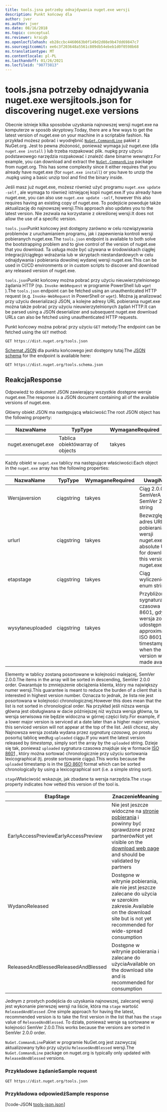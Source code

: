 ```yaml
---
title: tools.jsna potrzeby odnajdywania nuget.exe wersji
description: Punkt końcowy dla
author: jver
ms.author: jver
ms.date: 08/16/2018
ms.topic: conceptual
ms.reviewer: kraigb
ms.openlocfilehash: eb28ccbc4460663b0f149d2d08e9b47dd69847c7
ms.sourcegitcommit: ee6c3f203648a5561c809db54ebeb1d0f0598b68
ms.translationtype: MT
ms.contentlocale: pl-PL
ms.lasthandoff: 01/26/2021
ms.locfileid: "98773813"
---
```

# <a name="toolsjson-for-discovering-nugetexe-versions"></a><span data-ttu-id="fd78d-103">tools.jsna potrzeby odnajdywania nuget.exe wersji</span><span class="sxs-lookup"><span data-stu-id="fd78d-103">tools.json for discovering nuget.exe versions</span></span>

<span data-ttu-id="fd78d-104">Obecnie istnieje kilka sposobów uzyskania najnowszej wersji nuget.exe na komputerze w sposób skryptowy.</span><span class="sxs-lookup"><span data-stu-id="fd78d-104">Today, there are a few ways to get the latest version of nuget.exe on your machine in a scriptable fashion.</span></span> <span data-ttu-id="fd78d-105">Na przykład możesz pobrać i wyodrębnić [`NuGet.CommandLine`](https://www.nuget.org/packages/NuGet.CommandLine/) pakiet z NuGet.org. Jest to pewna złożoność, ponieważ wymaga już nuget.exe (dla `nuget.exe install` ) lub trzeba rozpakować plik. nupkg przy użyciu podstawowego narzędzia rozpakować i znaleźć dane binarne wewnątrz.</span><span class="sxs-lookup"><span data-stu-id="fd78d-105">For example, you can download and extract the [`NuGet.CommandLine`](https://www.nuget.org/packages/NuGet.CommandLine/) package from nuget.org. This has some complexity since it either requires that you already have nuget.exe (for `nuget.exe install`) or you have to unzip the .nupkg using a basic unzip tool and find the binary inside.</span></span>

<span data-ttu-id="fd78d-106">Jeśli masz już nuget.exe, możesz również użyć programu `nuget.exe update -self` , ale wymaga to również istniejącej kopii nuget.exe.</span><span class="sxs-lookup"><span data-stu-id="fd78d-106">If you already have nuget.exe, you can also use `nuget.exe update -self`, however this also requires having an existing copy of nuget.exe.</span></span> <span data-ttu-id="fd78d-107">To podejście powoduje także aktualizację do najnowszej wersji.</span><span class="sxs-lookup"><span data-stu-id="fd78d-107">This approach also updates you to the latest version.</span></span> <span data-ttu-id="fd78d-108">Nie zezwala na korzystanie z określonej wersji.</span><span class="sxs-lookup"><span data-stu-id="fd78d-108">It does not allow the use of a specific version.</span></span>

<span data-ttu-id="fd78d-109">`tools.json`Punkt końcowy jest dostępny zarówno w celu rozwiązywania problemów z uruchamianiem programu, jak i zapewnienia kontroli wersji pobieranych nuget.exe.</span><span class="sxs-lookup"><span data-stu-id="fd78d-109">The `tools.json` endpoint is available to both solve the bootstrapping problem and to give control of the version of nuget.exe that you download.</span></span> <span data-ttu-id="fd78d-110">Ta usługa może być używana w środowiskach ciągłej integracji/ciągłego wdrażania lub w skryptach niestandardowych w celu odnajdywania i pobierania dowolnej wydanej wersji nuget.exe.</span><span class="sxs-lookup"><span data-stu-id="fd78d-110">This can be used in CI/CD environments or in custom scripts to discover and download any released version of nuget.exe.</span></span>

<span data-ttu-id="fd78d-111">`tools.json`Punkt końcowy można pobrać przy użyciu nieuwierzytelnionego żądania HTTP (np. `Invoke-WebRequest` w programie PowerShell lub `wget` ).</span><span class="sxs-lookup"><span data-stu-id="fd78d-111">The `tools.json` endpoint can be fetched using an unauthenticated HTTP request (e.g. `Invoke-WebRequest` in PowerShell or `wget`).</span></span> <span data-ttu-id="fd78d-112">Można ją analizować przy użyciu deserializacji JSON, a kolejne adresy URL pobierania nuget.exe można także pobrać przy użyciu nieuwierzytelnionych żądań HTTP.</span><span class="sxs-lookup"><span data-stu-id="fd78d-112">It can be parsed using a JSON deserializer and subsequent nuget.exe download URLs can also be fetched using unauthenticated HTTP requests.</span></span>

<span data-ttu-id="fd78d-113">Punkt końcowy można pobrać przy użyciu `GET` metody:</span><span class="sxs-lookup"><span data-stu-id="fd78d-113">The endpoint can be fetched using the `GET` method:</span></span>

```
GET https://dist.nuget.org/tools.json
```

<span data-ttu-id="fd78d-114">[Schemat JSON](https://json-schema.org/) dla punktu końcowego jest dostępny tutaj:</span><span class="sxs-lookup"><span data-stu-id="fd78d-114">The [JSON schema](https://json-schema.org/) for the endpoint is available here:</span></span>

```
GET https://dist.nuget.org/tools.schema.json
```

## <a name="response"></a><span data-ttu-id="fd78d-115">Reakcja</span><span class="sxs-lookup"><span data-stu-id="fd78d-115">Response</span></span>

<span data-ttu-id="fd78d-116">Odpowiedź to dokument JSON zawierający wszystkie dostępne wersje nuget.exe.</span><span class="sxs-lookup"><span data-stu-id="fd78d-116">The response is a JSON document containing all of the available versions of nuget.exe.</span></span>

<span data-ttu-id="fd78d-117">Główny obiekt JSON ma następującą właściwość:</span><span class="sxs-lookup"><span data-stu-id="fd78d-117">The root JSON object has the following property:</span></span>

<span data-ttu-id="fd78d-118">Nazwa</span><span class="sxs-lookup"><span data-stu-id="fd78d-118">Name</span></span>      | <span data-ttu-id="fd78d-119">Typ</span><span class="sxs-lookup"><span data-stu-id="fd78d-119">Type</span></span>             | <span data-ttu-id="fd78d-120">Wymagane</span><span class="sxs-lookup"><span data-stu-id="fd78d-120">Required</span></span>
--------- | ---------------- | --------
<span data-ttu-id="fd78d-121">nuget.exe</span><span class="sxs-lookup"><span data-stu-id="fd78d-121">nuget.exe</span></span> | <span data-ttu-id="fd78d-122">Tablica obiektów</span><span class="sxs-lookup"><span data-stu-id="fd78d-122">array of objects</span></span> | <span data-ttu-id="fd78d-123">tak</span><span class="sxs-lookup"><span data-stu-id="fd78d-123">yes</span></span>

<span data-ttu-id="fd78d-124">Każdy obiekt w `nuget.exe` tablicy ma następujące właściwości:</span><span class="sxs-lookup"><span data-stu-id="fd78d-124">Each object in the `nuget.exe` array has the following properties:</span></span>

<span data-ttu-id="fd78d-125">Nazwa</span><span class="sxs-lookup"><span data-stu-id="fd78d-125">Name</span></span>     | <span data-ttu-id="fd78d-126">Typ</span><span class="sxs-lookup"><span data-stu-id="fd78d-126">Type</span></span>   | <span data-ttu-id="fd78d-127">Wymagane</span><span class="sxs-lookup"><span data-stu-id="fd78d-127">Required</span></span> | <span data-ttu-id="fd78d-128">Uwagi</span><span class="sxs-lookup"><span data-stu-id="fd78d-128">Notes</span></span>
-------- | ------ | -------- | -----
<span data-ttu-id="fd78d-129">Wersja</span><span class="sxs-lookup"><span data-stu-id="fd78d-129">version</span></span>  | <span data-ttu-id="fd78d-130">ciąg</span><span class="sxs-lookup"><span data-stu-id="fd78d-130">string</span></span> | <span data-ttu-id="fd78d-131">tak</span><span class="sxs-lookup"><span data-stu-id="fd78d-131">yes</span></span>      | <span data-ttu-id="fd78d-132">Ciąg 2.0.0 SemVer</span><span class="sxs-lookup"><span data-stu-id="fd78d-132">A SemVer 2.0.0 string</span></span>
<span data-ttu-id="fd78d-133">url</span><span class="sxs-lookup"><span data-stu-id="fd78d-133">url</span></span>      | <span data-ttu-id="fd78d-134">ciąg</span><span class="sxs-lookup"><span data-stu-id="fd78d-134">string</span></span> | <span data-ttu-id="fd78d-135">tak</span><span class="sxs-lookup"><span data-stu-id="fd78d-135">yes</span></span>      | <span data-ttu-id="fd78d-136">Bezwzględny adres URL pobierania tej wersji nuget.exe</span><span class="sxs-lookup"><span data-stu-id="fd78d-136">An absolute URL for downloading this version of nuget.exe</span></span>
<span data-ttu-id="fd78d-137">etap</span><span class="sxs-lookup"><span data-stu-id="fd78d-137">stage</span></span>    | <span data-ttu-id="fd78d-138">ciąg</span><span class="sxs-lookup"><span data-stu-id="fd78d-138">string</span></span> | <span data-ttu-id="fd78d-139">tak</span><span class="sxs-lookup"><span data-stu-id="fd78d-139">yes</span></span>      | <span data-ttu-id="fd78d-140">Ciąg wyliczeniowy</span><span class="sxs-lookup"><span data-stu-id="fd78d-140">An enum string</span></span>
<span data-ttu-id="fd78d-141">wysyłane</span><span class="sxs-lookup"><span data-stu-id="fd78d-141">uploaded</span></span> | <span data-ttu-id="fd78d-142">ciąg</span><span class="sxs-lookup"><span data-stu-id="fd78d-142">string</span></span> | <span data-ttu-id="fd78d-143">tak</span><span class="sxs-lookup"><span data-stu-id="fd78d-143">yes</span></span>      | <span data-ttu-id="fd78d-144">Przybliżona sygnatura czasowa ISO 8601, gdy wersja została udostępniona</span><span class="sxs-lookup"><span data-stu-id="fd78d-144">An approximate ISO 8601 timestamp of when the version was made available</span></span>

<span data-ttu-id="fd78d-145">Elementy w tablicy zostaną posortowane w kolejności malejącej, SemVer 2.0.0.</span><span class="sxs-lookup"><span data-stu-id="fd78d-145">The items in the array will be sorted in descending, SemVer 2.0.0 order.</span></span> <span data-ttu-id="fd78d-146">Gwarantuje to zmniejszenie obciążenia klienta, który ma największy numer wersji.</span><span class="sxs-lookup"><span data-stu-id="fd78d-146">This guarantee is meant to reduce the burden of a client that is interested in highest version number.</span></span> <span data-ttu-id="fd78d-147">Oznacza to jednak, że lista nie jest posortowana w kolejności chronologicznej.</span><span class="sxs-lookup"><span data-stu-id="fd78d-147">However this does mean that the list is not sorted in chronological order.</span></span> <span data-ttu-id="fd78d-148">Na przykład jeśli niższa wersja główna jest obsługiwana w dacie późniejszej niż wyższa wersja główna, ta wersja serwisowa nie będzie widoczna w górnej części listy.</span><span class="sxs-lookup"><span data-stu-id="fd78d-148">For example, if a lower major version is serviced at a date later than a higher major version, this serviced version will not appear at the top of the list.</span></span> <span data-ttu-id="fd78d-149">Jeśli chcesz, aby Najnowsza wersja została wydana przez *sygnaturę czasową*, po prostu posortuj tablicę według `uploaded` ciągu.</span><span class="sxs-lookup"><span data-stu-id="fd78d-149">If you want the latest version released by *timestamp*, simply sort the array by the `uploaded` string.</span></span> <span data-ttu-id="fd78d-150">Dzieje się tak, ponieważ `uploaded` sygnatura czasowa znajduje się w formacie [ISO 8601](https://www.iso.org/iso-8601-date-and-time-format.html) , który można sortować chronologicznie przy użyciu sortowania lexicographical (tj. proste sortowanie ciągu).</span><span class="sxs-lookup"><span data-stu-id="fd78d-150">This works because the `uploaded` timestamp is in the [ISO 8601](https://www.iso.org/iso-8601-date-and-time-format.html) format which can be sorted chronologically by using a lexicographical sort (i.e. a simple string sort).</span></span>

<span data-ttu-id="fd78d-151">`stage`Właściwość wskazuje, jak zbadane ta wersja narzędzia.</span><span class="sxs-lookup"><span data-stu-id="fd78d-151">The `stage` property indicates how vetted this version of the tool is.</span></span> 

<span data-ttu-id="fd78d-152">Etap</span><span class="sxs-lookup"><span data-stu-id="fd78d-152">Stage</span></span>              | <span data-ttu-id="fd78d-153">Znaczenie</span><span class="sxs-lookup"><span data-stu-id="fd78d-153">Meaning</span></span>
------------------ | ------
<span data-ttu-id="fd78d-154">EarlyAccessPreview</span><span class="sxs-lookup"><span data-stu-id="fd78d-154">EarlyAccessPreview</span></span> | <span data-ttu-id="fd78d-155">Nie jest jeszcze widoczne na [stronie pobierania](https://www.nuget.org/downloads) i powinny być sprawdzone przez partnerów</span><span class="sxs-lookup"><span data-stu-id="fd78d-155">Not yet visible on the [download web page](https://www.nuget.org/downloads) and should be validated by partners</span></span>
<span data-ttu-id="fd78d-156">Wydano</span><span class="sxs-lookup"><span data-stu-id="fd78d-156">Released</span></span>           | <span data-ttu-id="fd78d-157">Dostępne w witrynie pobierania, ale nie jest jeszcze zalecane do użycia w szerokim zakresie.</span><span class="sxs-lookup"><span data-stu-id="fd78d-157">Available on the download site but is not yet recommended for wide-spread consumption</span></span>
<span data-ttu-id="fd78d-158">ReleasedAndBlessed</span><span class="sxs-lookup"><span data-stu-id="fd78d-158">ReleasedAndBlessed</span></span> | <span data-ttu-id="fd78d-159">Dostępne w witrynie pobierania i zalecane do użycia</span><span class="sxs-lookup"><span data-stu-id="fd78d-159">Available on the download site and is recommended for consumption</span></span>

<span data-ttu-id="fd78d-160">Jednym z prostych podejścia do uzyskania najnowszej, zalecanej wersji jest wykonanie pierwszej wersji na liście, która ma `stage` wartość `ReleasedAndBlessed` .</span><span class="sxs-lookup"><span data-stu-id="fd78d-160">One simple approach for having the latest, recommended version is to take the first version in the list that has the `stage` value of `ReleasedAndBlessed`.</span></span> <span data-ttu-id="fd78d-161">To działa, ponieważ wersje są sortowane w kolejności SemVer 2.0.0.</span><span class="sxs-lookup"><span data-stu-id="fd78d-161">This works because the versions are sorted in SemVer 2.0.0 order.</span></span>

<span data-ttu-id="fd78d-162">`NuGet.CommandLine`Pakiet w programie NuGet.org jest zazwyczaj aktualizowany tylko przy użyciu `ReleasedAndBlessed` wersji.</span><span class="sxs-lookup"><span data-stu-id="fd78d-162">The `NuGet.CommandLine` package on nuget.org is typically only updated with `ReleasedAndBlessed` versions.</span></span>

### <a name="sample-request"></a><span data-ttu-id="fd78d-163">Przykładowe żądanie</span><span class="sxs-lookup"><span data-stu-id="fd78d-163">Sample request</span></span>

```
GET https://dist.nuget.org/tools.json
```

### <a name="sample-response"></a><span data-ttu-id="fd78d-164">Przykładowa odpowiedź</span><span class="sxs-lookup"><span data-stu-id="fd78d-164">Sample response</span></span>

[!code-JSON [tools-json.json](./_data/tools-json.json)]
